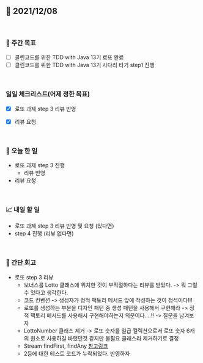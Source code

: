 ## 📅 2021/12/08

<br/>

### 🏹 주간 목표

- [ ] 클린코드를 위한 TDD with Java 13기 로또 완료
- [ ] 클린코드를 위한 TDD with Java 13기 사다리 타기 step1 진행

<br/>

### 일일 체크리스트(어제 정한 목표)

- [x] 로또 과제 step 3 리뷰 반영

- [x] 리뷰 요청

<br/>

### 💯 오늘 한 일

- 로또 과제 step 3 진행
  - 리뷰 반영
- 리뷰 요청

<br/>

### 📈 내일 할 일
  
- 로또 과제 step 3 리뷰 반영 및 요청 (있다면)
- step 4 진행 (리뷰 없다면)


<br/>

### 🧐 간단 회고


- 로또 step 3 리뷰
  - 보너스를 Lotto 클래스에 위치한 것이 부적절하다는 리뷰를 받았다. -> 뭐 그럴수 있다고 생각한다.
  - 코드 컨벤션 -> 생성자가 정적 팩토리 메서드 앞에 작성하는 것이 정석이다!!!
  - 로또를 생성하는 부분을 디자인 패턴 중 생성 패턴을 사용해서 구현해라 -> 정적 팩토리 메서드를 사용해서 구현해야하는지 의문이다....!! -> 질문을 남겨보자
  - LottoNumber 클래스 제거 -> 로또 숫자를 일급 컬렉션으로서 로또 숫자 6개의 원소로 사용하길 바랬던것 같지만 불필요 클래스라 제거하기로 결정
  - Stream findFirst, findAny [참고링크](https://codechacha.com/ko/java8-stream-difference-findany-findfirst/)
  - 2등에 대한 테스트 코드가 누락되었다. 반영하자
  
  
  
